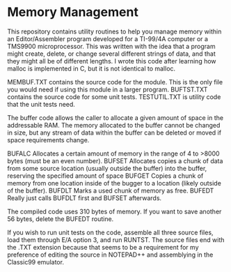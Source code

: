 # Memory Management

This repository contains utility routines to help you manage memory within an Editor/Assembler program developed for a TI-99/4A computer or a TMS9900 microprocessor. This was written with the idea that a program might create, delete, or change several different strings of data, and that they might all be of different lengths. I wrote this code after learning how malloc is implemented in C, but it is not identical to malloc.

MEMBUF.TXT contains the source code for the module. This is the only file you would need if using this module in a larger program.
BUFTST.TXT contains the source code for some unit tests.
TESTUTIL.TXT is utility code that the unit tests need.

The buffer code allows the caller to allocate a given amount of space in the addressable RAM. The memory allocated to the buffer cannot be changed in size, but any stream of data within the buffer can be deleted or moved if space requirements change.

BUFALC
Allocates a certain amount of memory in the range of 4 to >8000 bytes (must be an even number).
BUFSET
Allocates copies a chunk of data from some source location (usually outside the buffer) into the buffer, reserving the specified amount of space
BUFGET
Copies a chunk of memory from one location inside of the bugger to a location (likely outside of the buffer).
BUFDLT
Marks a used chunk of memory as free.
BUFEDT
Really just calls BUFDLT first and BUFSET afterwards.

The compiled code uses 310 bytes of memory. If you want to save another 56 bytes, delete the BUFEDT routine.

If you wish to run unit tests on the code, assemble all three source files, load them through E/A option 3, and run RUNTST.
The source files end with the .TXT extension because that seems to be a requirement for my preference of editing the source in NOTEPAD++ and assemblying in the Classic99 emulator.